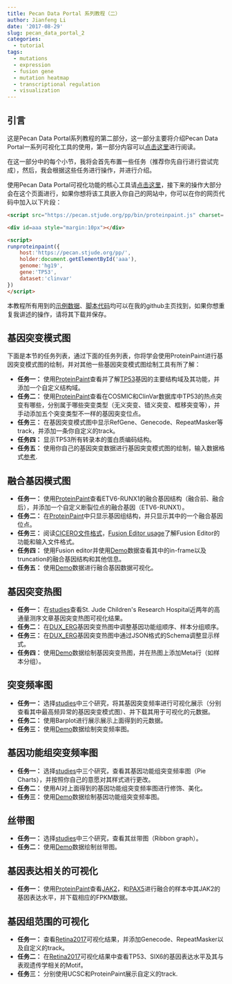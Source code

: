 ```yaml
---
title: Pecan Data Portal 系列教程（二）
author: Jianfeng Li
date: '2017-08-29'
slug: pecan_data_portal_2
categories:
  - tutorial
tags:
  - mutations
  - expression
  - fusion gene
  - mutation heatmap
  - transcriptional regulation
  - visualization
---
```


## 引言

这是Pecan Data Portal系列教程的第二部分，这一部分主要将介绍Pecan Data Portal一系列可视化工具的使用，第一部分内容可以[点击这里](https://life2cloud.com/cn/2017/08/pecan_data_portal_1/)进行阅读。

在这一部分中的每个小节，我将会首先布置一些任务（推荐你先自行进行尝试完成），然后，我会根据这些任务进行操作，并进行介绍。

使用Pecan Data Portal可视化功能的核心工具请[点击这里](https://pecan.stjude.org/pp)，接下来的操作大部分会在这个页面进行，如果你想将该工具嵌入你自己的网站中，你可以在你的网页代码中加入以下片段：

```html
<script src="https://pecan.stjude.org/pp/bin/proteinpaint.js" charset='utf-8'></script>

<div id=aaa style="margin:10px"></div>

<script>
runproteinpaint({
    host:'https://pecan.stjude.org/pp/',
    holder:document.getElementById('aaa'),
    genome:'hg19',
    gene:'TP53',
    dataset:'clinvar'
})
</script>
```

本教程所有用到的[示例数据](https://github.com/Miachol/Writing-material/tree/master/blog/data/2017-08-29-pecan-data-portal-2)、[脚本代码](https://github.com/Miachol/Writing-material/tree/master/blog/code/2017-08-29-pecan-data-portal-2)均可以在我的github主页找到，如果你想重复我讲述的操作，请将其下载并保存。

## 基因突变模式图

下面是本节的任务列表，通过下面的任务列表，你将学会使用ProteinPaint进行基因突变模式图的绘制，并对其他一些基因突变模式图绘制工具有所了解：

- **任务一：** 使用[ProteinPaint](https://pecan.stjude.org/pp)查看并了解[TP53](http://www.genecards.org/cgi-bin/carddisp.pl?gene=TP53I11)基因的主要结构域及其功能，并添加一个自定义结构域。
- **任务二：** 使用[ProteinPaint](https://pecan.stjude.org/pp)查看在COSMIC和ClinVar数据库中TP53的热点突变有哪些，分别属于哪些突变类型（无义突变、错义突变、框移突变等），并手动添加五个突变类型不一样的基因突变位点。
- **任务三：** 在基因突变模式图中显示RefGene、Genecode、RepeatMasker等track，并添加一条你自定义的track。
- **任务四：** 显示TP53所有转录本的蛋白质编码结构。
- **任务五：** 使用你自己的基因突变数据进行基因突变模式图的绘制，输入数据格式[参考](https://raw.githubusercontent.com/Miachol/Writing-material/master/blog/data/2017-08-29-pecan-data-portal-2/example.snvindel.txt).

## 融合基因模式图

- **任务一：** 使用[ProteinPaint](https://pecan.stjude.org/pp)查看ETV6-RUNX1的融合基因结构（融合前、融合后），并添加一个自定义断裂位点的融合基因（ETV6-RUNX1）。
- **任务二：** 在[ProteinPaint](https://pecan.stjude.org/pp)中只显示基因组结构，并只显示其中的一个融合基因位点。
- **任务三：** 阅读[CICERO文件格式](https://github.com/Miachol/Writing-material/raw/master/blog/learning/2017-08-29-pecan-data-portal-2/Fusion%20transcript%20data%20format%20by%20CICERO.pdf)，[Fusion Editor usage](https://github.com/Miachol/Writing-material/raw/master/blog/learning/2017-08-29-pecan-data-portal-2/Fusion%20Editor%20usage.pdf)了解Fusion Editor的功能和输入文件格式。
- **任务四：** 使用Fusion editor并使用[Demo](https://raw.githubusercontent.com/Miachol/Writing-material/master/blog/data/2017-08-29-pecan-data-portal-2/CICERO-demo.txt)数据查看其中的in-frame以及truncation的融合基因结构和其他信息。
- **任务五：** 使用[Demo](https://raw.githubusercontent.com/Miachol/Writing-material/master/blog/data/2017-08-29-pecan-data-portal-2/example.svfusion.txt)数据进行融合基因数据可视化。

## 基因突变热图

- **任务一：** 在[studies](https://pecan.stjude.org/studies)查看St. Jude Children's Research Hospital近两年的高通量测序文章基因突变热图可视化结果。
- **任务二：** 在[DUX_ERG](https://pecan.stjude.org/proteinpaint/study/HM.BALL.DUX4-ERG..Mullighan%2520DUX4%2520ERG)基因突变热图中调整基因功能组顺序、样本分组顺序。
- **任务三：** 在[DUX_ERG](https://pecan.stjude.org/proteinpaint/study/HM.BALL.DUX4-ERG..Mullighan%2520DUX4%2520ERG)基因突变热图中通过JSON格式的Schema调整显示样式。
- **任务四：** 使用[Demo](https://raw.githubusercontent.com/Miachol/Writing-material/master/blog/data/2017-08-29-pecan-data-portal-2/example.snvindel.txt)数据绘制基因突变热图，并在热图上添加Meta行（如样本分组）。

## 突变频率图

- **任务一：** 选择[studies](https://pecan.stjude.org/studies)中三个研究，将其基因突变频率进行可视化展示（分别查看其中最高频异常的基因突变模式图）、并下载其用于可视化的元数据。
- **任务二：** 使用Barplot进行展示展示上面得到的元数据。
- **任务三：** 使用[Demo](https://raw.githubusercontent.com/Miachol/Writing-material/master/blog/data/2017-08-29-pecan-data-portal-2/example.snvindel.txt)数据绘制突变频率图。

## 基因功能组突变频率图

- **任务一：** 选择[studies](https://pecan.stjude.org/studies)中三个研究，查看其基因功能组突变频率图（Pie Charts），并按照你自己的意愿对其样式进行更改。
- **任务二：** 使用AI对上面得到的基因功能组突变频率图进行修饰、美化。
- **任务三：** 使用[Demo](https://raw.githubusercontent.com/Miachol/Writing-material/master/blog/data/2017-08-29-pecan-data-portal-2/example.snvindel.txt)数据绘制基因功能组突变频率图。

## 丝带图

- **任务一：** 选择[studies](https://pecan.stjude.org/studies)中三个研究，查看其丝带图（Ribbon graph）。
- **任务二：** 使用[Demo](https://raw.githubusercontent.com/Miachol/Writing-material/master/blog/data/2017-08-29-pecan-data-portal-2/example.snvindel.txt)数据绘制丝带图。

## 基因表达相关的可视化

- **任务一：** 使用[ProteinPaint](https://pecan.stjude.org/pp)查看[JAK2](http://www.genecards.org/cgi-bin/carddisp.pl?gene=JAK2&search=growth/size/body)，和[PAX5](http://www.genecards.org/cgi-bin/carddisp.pl?gene=PAX5&keywords=PAX5)进行融合的样本中其JAK2的基因表达水平，并下载相应的FPKM数据。

## 基因组范围的可视化

- **任务一：** 查看[Retina2017](https://pecan.stjude.org/proteinpaint/study/retina2017)可视化结果，并添加Genecode、RepeatMasker以及自定义的track。
- **任务二：** 在[Retina2017](https://pecan.stjude.org/proteinpaint/study/retina2017)可视化结果中查看TP53、SIX6的基因表达水平及其与表观遗传学相关的Motif。
- **任务三：** 分别使用UCSC和ProteinPaint展示自定义的track.
